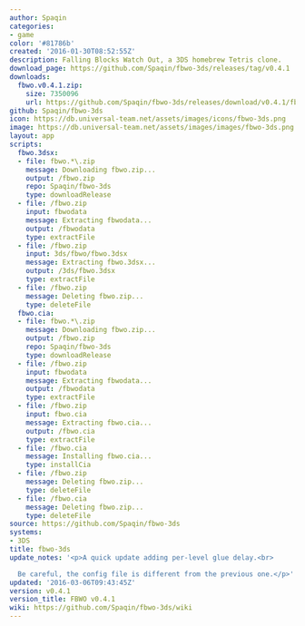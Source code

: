 ```yaml
---
author: Spaqin
categories:
- game
color: '#81786b'
created: '2016-01-30T08:52:55Z'
description: Falling Blocks Watch Out, a 3DS homebrew Tetris clone.
download_page: https://github.com/Spaqin/fbwo-3ds/releases/tag/v0.4.1
downloads:
  fbwo.v0.4.1.zip:
    size: 7350096
    url: https://github.com/Spaqin/fbwo-3ds/releases/download/v0.4.1/fbwo.v0.4.1.zip
github: Spaqin/fbwo-3ds
icon: https://db.universal-team.net/assets/images/icons/fbwo-3ds.png
image: https://db.universal-team.net/assets/images/images/fbwo-3ds.png
layout: app
scripts:
  fbwo.3dsx:
  - file: fbwo.*\.zip
    message: Downloading fbwo.zip...
    output: /fbwo.zip
    repo: Spaqin/fbwo-3ds
    type: downloadRelease
  - file: /fbwo.zip
    input: fbwodata
    message: Extracting fbwodata...
    output: /fbwodata
    type: extractFile
  - file: /fbwo.zip
    input: 3ds/fbwo/fbwo.3dsx
    message: Extracting fbwo.3dsx...
    output: /3ds/fbwo.3dsx
    type: extractFile
  - file: /fbwo.zip
    message: Deleting fbwo.zip...
    type: deleteFile
  fbwo.cia:
  - file: fbwo.*\.zip
    message: Downloading fbwo.zip...
    output: /fbwo.zip
    repo: Spaqin/fbwo-3ds
    type: downloadRelease
  - file: /fbwo.zip
    input: fbwodata
    message: Extracting fbwodata...
    output: /fbwodata
    type: extractFile
  - file: /fbwo.zip
    input: fbwo.cia
    message: Extracting fbwo.cia...
    output: /fbwo.cia
    type: extractFile
  - file: /fbwo.cia
    message: Installing fbwo.cia...
    type: installCia
  - file: /fbwo.zip
    message: Deleting fbwo.zip...
    type: deleteFile
  - file: /fbwo.cia
    message: Deleting fbwo.zip...
    type: deleteFile
source: https://github.com/Spaqin/fbwo-3ds
systems:
- 3DS
title: fbwo-3ds
update_notes: '<p>A quick update adding per-level glue delay.<br>

  Be careful, the config file is different from the previous one.</p>'
updated: '2016-03-06T09:43:45Z'
version: v0.4.1
version_title: FBWO v0.4.1
wiki: https://github.com/Spaqin/fbwo-3ds/wiki
---
```

